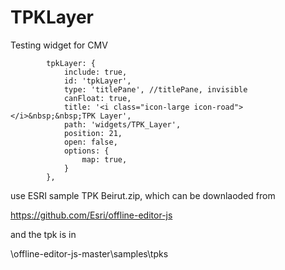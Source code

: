 # TPKLayer
Testing widget for CMV


            tpkLayer: {
                include: true,
                id: 'tpkLayer',
                type: 'titlePane', //titlePane, invisible
                canFloat: true,
                title: '<i class="icon-large icon-road"></i>&nbsp;&nbsp;TPK Layer',
                path: 'widgets/TPK_Layer',
                position: 21,
                open: false,
                options: {
                    map: true,
                }
            }, 
            
  
  use ESRI sample TPK Beirut.zip, which can be downlaoded from  
  
  https://github.com/Esri/offline-editor-js
  
  and the tpk is in 
  
  \offline-editor-js-master\samples\tpks

